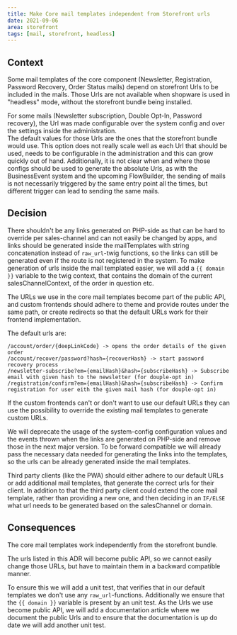 ```yaml
---
title: Make Core mail templates independent from Storefront urls
date: 2021-09-06
area: storefront
tags: [mail, storefront, headless]
--- 
```


## Context
Some mail templates of the core component (Newsletter, Registration, Password Recovery, Order Status mails) depend on storefront Urls to be included in the mails.
Those Urls are not available when shopware is used in "headless" mode, without the storefront bundle being installed.

For some mails (Newsletter subscription, Double Opt-In, Password recovery), the Url was made configurable over the system config and over the settings inside the administration.  
The default values for those Urls are the ones that the storefront bundle would use.
This option does not really scale well as each Url that should be used, needs to be configurable in the administration and this can grow quickly out of hand.
Additionally, it is not clear when and where those configs should be used to generate the absolute Urls, as with the BusinessEvent system and the upcoming FlowBuilder, the sending of mails is not necessarily triggered by the same entry point all the times, but different trigger can lead to sending the same mails.

## Decision
There shouldn't be any links generated on PHP-side as that can be hard to override per sales-channel and can not easily be changed by apps, and links should be generated inside the mailTemplates with string concatenation instead of `raw_url`-twig functions, so the links can still be generated even if the route is not registered in the system.
To make generation of urls inside the mail templated easier, we will add a `{{ domain }}` variable to the twig context, that contains the domain of the current salesChannelContext, of the order in question etc.

The URLs we use in the core mail templates become part of the public API, and custom frontends should adhere to theme and provide routes under the same path, or create redirects so that the default URLs work for their frontend implementation.

The default urls are:
```
/account/order/{deepLinkCode} -> opens the order details of the given order
/account/recover/password?hash={recoverHash} -> start password recovery process
/newsletter-subscribe?em={emailHash}&hash={subscribeHash} -> Subscribe email with given hash to the newsletter (for douple-opt in)
/registration/confirm?em={emailHash}&hash={subscribeHash} -> Confirm registration for user eith the given mail hash (for douple-opt in)
```

If the custom frontends can't or don't want to use our default URLs they can use the possibility to override the existing mail templates to generate custom URLs.

We will deprecate the usage of the system-config configuration values and the events thrown when the links are generated on PHP-side and remove those in the next major version.
To be forward compatible we will already pass the necessary data needed for generating the links into the templates, so the urls can be already generated inside the mail templates.

Third party clients (like the PWA) should either adhere to our default URLs or add additional mail templates, that generate the correct urls for their client.
In addition to that the third party client could extend the core mail template, rather than providing a new one, and then deciding in an `IF/ELSE` what url needs to be generated based on the salesChannel or domain.

## Consequences
The core mail templates work independently from the storefront bundle.

The urls listed in this ADR will become public API, so we cannot easily change those URLs, but have to maintain them in a backward compatible manner.

To ensure this we will add a unit test, that verifies that in our default templates we don't use any `raw_url`-functions. Additionally we ensure that the `{{ domain }}` variable is present by an unit test.
As the Urls we use become public API, we will add a documentation article where we document the public Urls and to ensure that the documentation is up do date we will add another unit test.
